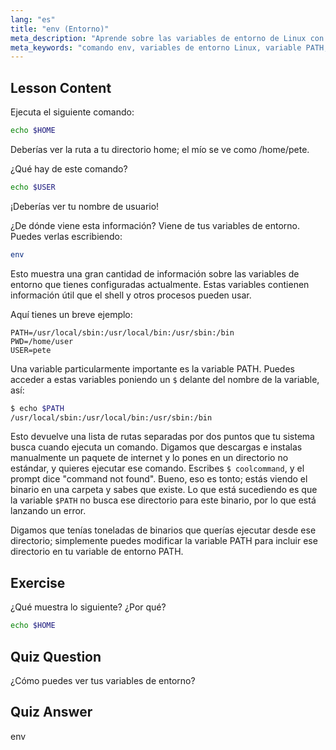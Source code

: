 ```yaml
---
lang: "es"
title: "env (Entorno)"
meta_description: "Aprende sobre las variables de entorno de Linux con el comando 'env'. Comprende las variables PATH, HOME y USER. Obtén una guía para principiantes para gestionar tu entorno Linux."
meta_keywords: "comando env, variables de entorno Linux, variable PATH, tutorial Linux, Linux para principiantes, variables de shell, guía Linux"
---
```


## Lesson Content

Ejecuta el siguiente comando:

```bash
echo $HOME
```

Deberías ver la ruta a tu directorio home; el mío se ve como /home/pete.

¿Qué hay de este comando?

```bash
echo $USER
```

¡Deberías ver tu nombre de usuario!

¿De dónde viene esta información? Viene de tus variables de entorno. Puedes verlas escribiendo:

```bash
env
```

Esto muestra una gran cantidad de información sobre las variables de entorno que tienes configuradas actualmente. Estas variables contienen información útil que el shell y otros procesos pueden usar.

Aquí tienes un breve ejemplo:

```plaintext
PATH=/usr/local/sbin:/usr/local/bin:/usr/sbin:/bin
PWD=/home/user
USER=pete
```

Una variable particularmente importante es la variable PATH. Puedes acceder a estas variables poniendo un `$` delante del nombre de la variable, así:

```bash
$ echo $PATH
/usr/local/sbin:/usr/local/bin:/usr/sbin:/bin
```

Esto devuelve una lista de rutas separadas por dos puntos que tu sistema busca cuando ejecuta un comando. Digamos que descargas e instalas manualmente un paquete de internet y lo pones en un directorio no estándar, y quieres ejecutar ese comando. Escribes `$ coolcommand`, y el prompt dice "command not found". Bueno, eso es tonto; estás viendo el binario en una carpeta y sabes que existe. Lo que está sucediendo es que la variable `$PATH` no busca ese directorio para este binario, por lo que está lanzando un error.

Digamos que tenías toneladas de binarios que querías ejecutar desde ese directorio; simplemente puedes modificar la variable PATH para incluir ese directorio en tu variable de entorno PATH.

## Exercise

¿Qué muestra lo siguiente? ¿Por qué?

```bash
echo $HOME
```

## Quiz Question

¿Cómo puedes ver tus variables de entorno?

## Quiz Answer

env
